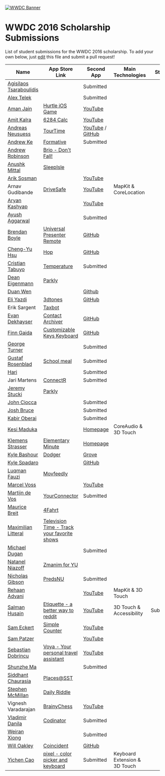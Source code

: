 [![WWDC Banner](https://developer.apple.com/wwdc/images/wwdc16-og.jpg)](https://developer.apple.com/wwdc/)
# WWDC 2016 Scholarship Submissions

List of student submissions for the WWDC 2016 scholarship.
To add your own below, just [edit](https://github.com/wwdc/2016/edit/master/README.md) this file and submit a pull request!

<!--http://www.alphabetize.org-->
<!-- Insert your name below in alphabetical order. -->
<!-- Please only submit the apps that you submitted for WWDC2016. -->
<!-- Watch out for columns, you must have 6 pipes or else the gh-pages won't like it. -->
<!-- Main Technologies should contain 2 at max. -->
| Name| App Store Link| Second App| Main Technologies| Status|
| ----| --------------| -----------------------| ------------| ------|
| [Agisilaos Tsaraboulidis](https://twitter.com/AgisilaosTs) | | Submitted| | |
| [Alex Telek](https://twitter.com/alexmtk) | | Submitted| | |
| [Aman Jain](https://twitter.com/amanj203) | [Hurtle iOS Game](https://itunes.apple.com/in/app/hurtle/id1085122455?mt=8) | [YouTube](https://www.youtube.com/watch?v=hpqBGLglLTs) | | |
| [Amit Kalra](https://twitter.com/amitnkalra) | [6284 Calc](https://itunes.apple.com/us/app/6284-calc/id1006996600?mt=8) | [YouTube](https://www.youtube.com/watch?v=2JnI8qE-LKs) | | |
| [Andreas Neusuess]() | [TourTime](https://itunes.apple.com/app/id848979893) | [YouTube](https://youtu.be/7It2i-9BCp8) / [GitHub](https://github.com/Tantalum73/InteractiveResume-WWDC2016) | | |
| [Andrew Ke](https://twitter.com/andrewke64) | [Formative](https://itunes.apple.com/us/app/formative/id1032617767?mt=8) | Submitted| | |
| [Andrew Robinson](https://twitter.com/sirarkimedes) | [Brio - Don't Fall!](https://itunes.apple.com/us/app/brio-dont-fall!/id1087287522?mt=8) | | | |
| [Anushk Mittal](https://twitter.com/AnushkMittal) | [SleepIsle](https://itunes.apple.com/us/app/sleepisle/id1039746876?mt=8) | | | |
| [Arik Sosman](https://twitter.com/arikaleph) | | [YouTube](https://youtu.be/TtHM31sxxbU) | | |
| Arnav Gudibande| [DriveSafe](https://github.com/SFHSHacks/DriveSafe) | [YouTube](https://www.youtube.com/watch?v=4Ft6264U1PU) | MapKit & CoreLocation | |
| [Aryan Kashyap](https://twitter.com/NSAryan12) | | [YouTube](https://www.youtube.com/watch?v=qD-uxBhNKb4) | | |
| [Ayush Aggarwal]() | | Submitted| | |
| [Brendan Boyle](https://twitter.com/brendancboyle) | [Universal Presenter Remote](https://itunes.apple.com/us/app/universal-presenter-remote/id866740670?ls=1&mt=8) | [GitHub](https://github.com/brendancboyle/Universal-Presenter-Remote-iOS/) | | |
| [Cheng-Yu Hsu](https://twitter.com/cyhsutw) | [Hop](http://hop.appfinca.com) | [GitHub](https://github.com/cyhsutw/imaji) | | |
| [Cristian Tabuyo](https://instagram.com/ctapple_swift) | [Temperature](https://itunes.apple.com/es/app/alternativa-a-un-termometro/id1098259543?mt=8) | Submitted| | |
| [Dean Eigenmann](https://twitter.com/parklyapp) | [Parkly](https://www.parkly.ch) | | | |
| [Duan Wen](https://twitter.com/wddwycc) | | [Github](https://github.com/wddwycc/Freehand) | | |
| [Eli Yazdi](https://twitter.com/eli_yazdi) | [3dtones](https://itunes.apple.com/us/app/3dtones/id1108446298?mt=8) | [GitHub](http://github.com/eliyazdi/3dtones) | | |
| Erik Sargent| [Taxbot](https://itunes.apple.com/us/app/taxbot-automatic-mile-tracker/id461781884?mt=8) | | | |
| [Evan Dekhayser](https://twitter.com/ERDekhayser) | [Contact Archiver](https://itunes.apple.com/us/app/contact-archiver/id733594022?mt=8) | [GitHub](https://github.com/edekhayser/WWDC-2016-Scholarship-App) | | |
| [Finn Gaida](https://twitter.com/fga) | [Customizable Keys Keyboard](https://itunes.apple.com/us/app/customizable-keys-keyboard/id1104673201?mt=8) | [GitHub](https://github.com/finngaida/wwdc/tree/master/2016) | | |
| [George Turner](https://twitter.com/FlamingFusion) | | Submitted| | |
| [Gustaf Rosenblad](https://twitter.com/rosecoder) | [School meal](https://itunes.apple.com/se/app/skolmaten/id416550379?mt=8) | Submitted| | |
| [Hari](https://www.twitter.com/coderguy5) | | Submitted| | |
| Jari Martens| [ConnectR](https://itunes.apple.com/app/connectr-all-social-media/id905696962?mt=8) | Submitted| | |
| [Jeremy Stucki](https://twitter.com/parklyapp) | [Parkly](https://www.parkly.ch) | | | |
| [John Ciocca](https://twitter.com/johnciocca) | | Submitted| | |
| [Josh Bruce](https://twitter.com/Brucey125) | | Submitted| | |
| [Kabir Oberai](https://twitter.com/kabiroberai) | | Submitted| | |
| [Kesi Maduka](https://twitter.com/k3zi_) | | [Homepage](https://stm.io) | CoreAudio & 3D Touch | |
| [Klemens Strasser](https://twitter.com/klemensstrasser) | [Elementary Minute](https://itunes.apple.com/us/app/elementary-minute/id889417668?mt=8) | [Homepage](https://www.facebook.com/Asymmetric-1016800745046748/?fref=ts) | | |
| [Kyle Bashour](https://twitter.com/kylebshr) | [Dodger](https://itunes.apple.com/app/id1050023116) | [Grove](https://github.com/kylebshr/grove) | | |
| [Kyle Spadaro](https://twitter.com/kylespadaro) | | [GitHub](https://github.com/kylespadaro/KyleSpadaro) | | |
| [Luqman Fauzi](https://twitter.com/lkmfz) | [Movfeedly](https://itunes.apple.com/app/movfeedly/id1085496373) | | | |
| [Marcel Voss](https://twitter.com/uimarcel) | | [YouTube](https://www.youtube.com/watch?v=dZljrMjzJN0) | | |
| [Martijn de Vos](https://twitter.com/devos50) | [YourConnector](https://itunes.apple.com/us/app/newlinq/id950231000?l=nl&ls=1&mt=8) | Submitted| | |
| [Maurice Breit](https://twitter.com/1mau6) | [4Fahrt](https://itunes.apple.com/de/app/4fahrt-schuler/id1105478291?mt=8) | | | |
| [Maximilian Litteral](https://twitter.com/MaxHasADHD) | [Television Time - Track your favorite shows](http://maximilianlitteral.com/TelevisionTime/iTunes/index.html) | | | |
| [Michael Dugan](https://twitter.com/Michael_Dugan33) | | Submitted| | |
| [Natanel Niazoff](https://twitter.com/niazoff) | [Zmanim for YU](https://itunes.apple.com/us/app/zmanim-for-yu/id1071006216?mt=8) | | | |
| [Nicholas Gibson](https://twitter.com/Mr_NickyG) | [PredsNU](https://itunes.apple.com/us/app/predsnu/id917520140?mt=8) | Submitted| |
| [Rehaan Advani](https://twitter.com/Rehaan_Advani) | | [YouTube](https://www.youtube.com/watch?v=mUDBBcXHkLI) |MapKit & 3D Touch| |
| [Salman Husain](https://twitter.com/aeroxtwo) | [Etiquette - a better way to reddit](https://github.com/shusain93/Ettiquete) | [YouTube](https://www.youtube.com/watch?v=pjTiw9Mc19o) |3D Touch & Accessibility|Submitted| 
| [Sam Eckert](https://twitter.com/Sam0711er) | [Simple Counter](https://geo.itunes.apple.com/us/app/simple-counter-count-everything!/id961653412?mt=8) | [YouTube](https://www.youtube.com/watch?v=4uFP_xQWOX4) | | |
| [Sam Patzer](https://twitter.com/wizages) | | [YouTube](https://www.youtube.com/watch?v=-DFINkoEZhU) | | |
| [Sebastian Dobrincu](https://twitter.com/sebyddd) | [Voya - Your personal travel assistant](https://itunes.apple.com/us/app/voya-your-personal-travel/id1082760606) | [YouTube](https://www.youtube.com/watch?v=fbTMWC0y9hs) | | |
| [Shunzhe Ma](https://twitter.com/ShunzheMa) | | Submitted| | |
| [Siddhant Chaurasia](https://twitter.com/mr_s_chaurasia) | [Places@SST](https://itunes.apple.com/us/app/places-sst/id921357959?mt=8) | | | |
| [Stephen McMillan](https://twitter.com/stevowevo77) | [Daily Riddle](https://itunes.apple.com/app/daily-riddle-fun-challenging/id932546719) | | | |
| Vignesh Varadarajan| [BrainyChess](https://itunes.apple.com/us/app/brainychess-play-learn-chess/id778336641?mt=8) | [YouTube](https://www.youtube.com/watch?v=H429tmvM0zI) | | |
| [Vladimir Danila](https://twitter.com/danilavladi) | [Codinator](https://itunes.apple.com/us/app/codinator/id1024671232?ls=1&mt=8) | Submitted| | |
| [Weiran Xiong](https://twitter.com/WeiranXiong) | | Submitted| | |
| [Will Oakley](https://twitter.com/woakley5) | [Coincident](https://itunes.apple.com/ie/app/coincident-3d-touch-game/id1069735902?mt=8) | [GitHub](https://github.com/woakley5/DPHS-App) | | |
| [Yichen Cao](https://twitter.com/schemetrical) | [pixel - color picker and keyboard](https://itunes.apple.com/us/app/pixel/id936267373?ls=1&mt=8) |Submitted|Keyboard Extension & 3D Touch| |
<!-- Don't remove the newline. Alphabetical order please! -->
